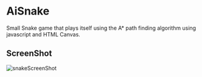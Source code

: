 # AiSnake

Small Snake game that plays itself using the A* path finding algorithm 
using javascript and HTML Canvas.
## ScreenShot
![snakeScreenShot](https://user-images.githubusercontent.com/41951671/158398872-c37ccc27-4c08-4e6b-8fe8-c15a50c1af5a.png)
